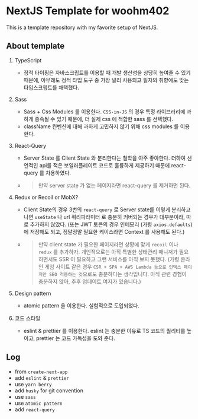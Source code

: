 # NextJS Template for woohm402

This is a template repository with my favorite setup of NextJS.

## About template

1. TypeScript

   - 정적 타이핑은 자바스크립트를 이용할 때 개발 생산성을 상당히 높여줄 수 있기 때문에, 아무래도 정적 타입 도구 중 가장 널리 사용되고 필자의 취향에도 맞는 타입스크립트를 채택했다.

2. Sass

   - Sass + Css Modules 를 이용한다. `CSS-in-JS` 의 경우 특정 라이브러리에 과하게 종속될 수 있기 때문에, 더 실제 css 에 적합한 sass 를 선택했다.
   - className 컨벤션에 대해 과하게 고민하지 않기 위해 css modules 를 이용한다.

3. React-Query

   - Server State 를 Client State 와 분리한다는 철학을 아주 좋아한다. 더하여 선언적인 api를 적은 보일러플레이트 코드로 훌륭하게 제공하기 때문에 react-query 를 차용하였다.

   - > 만약 server state 가 없는 페이지라면 react-query 를 제거하면 된다.

4. Redux or Recoil or MobX?

   - Client State의 경우 3번의 `react-query` 로 Server state를 이렇게 분리하고 나면 `useState` 나 url 쿼리파라미터 로 충분히 커버되는 경우가 대부분이라, 따로 추가하지 않았다. (또는 JWT 토큰의 경우 인메모리 (가령 `axios.defaults`)에 저장해도 되고, 정말정말 필요한 케이스라면 Context 를 사용해도 된다.)

   - > 만약 client state 가 필요한 페이지라면 상황에 맞게 `recoil` 이나 `redux` 를 추가하자. 개인적으로는 아직 특별한 상태관리 매니저가 필요하면서도 SSR 이 필요하고 그런 서비스를 아직 보지 못했다. (가령 온라인 게임 사이트 같은 경우 `CSR + SPA + AWS Lambda 등으로 인덱스 페이지만 SEO 적용하는 것`으로도 충분하다는 생각입니다. 아직 관련 경험이 충분하지 않아, 추후 업데이트 여지가 있습니다.)

5. Design pattern

   - atomic pattern 을 이용한다. 실험적으로 도입되었다.

6. 코드 스타일

   - eslint & prettier 를 이용한다. eslint 는 충분한 이유로 TS 코드의 퀄리티를 높이고, prettier 는 코드 가독성을 도와 준다.

## Log

- from `create-next-app`
- add `eslint` & `prettier`
- use `yarn berry`
- add `husky` for git convention
- use `sass`
- use `atomic pattern`
- add `react-query`
